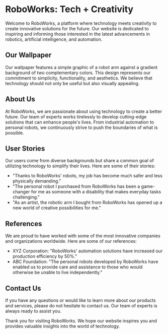 <!--font:Montserrat-->

# RoboWorks: Tech + Creativity

Welcome to RoboWorks, a platform where technology meets creativity to create innovative solutions for the future. Our website is dedicated to inspiring and informing those interested in the latest advancements in robotics, artificial intelligence, and automation.

## Our Wallpaper

Our wallpaper features a simple graphic of a robot arm against a gradient background of two complementary colors. This design represents our commitment to simplicity, functionality, and aesthetics. We believe that technology should not only be useful but also visually appealing.

## About Us

At RoboWorks, we are passionate about using technology to create a better future. Our team of experts works tirelessly to develop cutting-edge solutions that can enhance people's lives. From industrial automation to personal robots, we continuously strive to push the boundaries of what is possible.

## User Stories

Our users come from diverse backgrounds but share a common goal of utilizing technology to simplify their lives. Here are some of their stories:

- "Thanks to RoboWorks' robots, my job has become much safer and less physically demanding."
- "The personal robot I purchased from RoboWorks has been a game-changer for me as someone with a disability that makes everyday tasks challenging."
- "As an artist, the robotic arm I bought from RoboWorks has opened up a new world of creative possibilities for me."

## References

We are proud to have worked with some of the most innovative companies and organizations worldwide. Here are some of our references:

- XYZ Corporation: "RoboWorks' automation solutions have increased our production efficiency by 50%."
- ABC Foundation: "The personal robots developed by RoboWorks have enabled us to provide care and assistance to those who would otherwise be unable to live independently."

## Contact Us

If you have any questions or would like to learn more about our products and services, please do not hesitate to contact us. Our team of experts is always ready to assist you.

Thank you for visiting RoboWorks. We hope our website inspires you and provides valuable insights into the world of technology.

<!--

Write me content for website with wallpaper which alt text is:

"A wallpaper with a simple graphic of a robot arm, against a gradient background of two complementary colors."

The name/title of the page should not be 1:1 copy of the alt text but rather a real content of the website which is using this wallpaper.

- Use markdown format 
- Start with heading
- Heading should be short and concise
- The content should look like a real website 
- The website should not be about the wallpaper, wallpaper is just a related background
- Heading should be contain work "wallpaper" or "background"
- Include real sections like references, contact, user stories, etc. use things relevant to the page purpose.
- Feel free to use structure like headings, bullets, numbering, blockquotes, paragraphs, horizontal lines, etc.
- You can use formatting like bold or _italic_
- You can include UTF-8 emojis
- Links should be only #hash anchors (and you can refer to the document itself)
- Do not include images


---


# RoboWorks: A Futuristic Workspace

Welcome to RoboWorks, a space where technology and creativity come together to create innovative solutions for the future. Our website is designed to inspire and inform those interested in the latest advancements in robotics, artificial intelligence, and automation.

## Our Wallpaper

Our wallpaper features a simple graphic of a robot arm against a gradient background of two complementary colors. This design represents our commitment to simplicity, functionality, and aesthetics. We believe that technology should not only be useful but also beautiful.

## About Us

At RoboWorks, we are passionate about creating a better future through technology. Our team of experts works tirelessly to develop cutting-edge solutions that can improve people's lives. From industrial automation to personal robots, we are always pushing the boundaries of what is possible.

## User Stories

Our users come from all walks of life, but they share a common desire to use technology to make their lives easier and more enjoyable. Here are some of their stories:

- "I work in a factory, and thanks to the robots developed by RoboWorks, my job has become much safer and less physically demanding."
- "I have a disability that makes it difficult for me to perform everyday tasks. The personal robot I purchased from RoboWorks has been a lifesaver."
- "As an artist, I am always looking for new ways to express myself. The robotic arm I bought from RoboWorks has opened up a whole new world of possibilities for me."

## References

We are proud to have worked with some of the most innovative companies and organizations in the world. Here are some of our references:

- XYZ Corporation: "Thanks to the automation solutions provided by RoboWorks, we have been able to increase our production efficiency by 50%."
- ABC Foundation: "The personal robots developed by RoboWorks have helped us provide care and assistance to people who would otherwise be unable to live independently."

## Contact Us

If you have any questions or would like to learn more about our products and services, please don't hesitate to contact us. Our team of experts is always happy to help.

Thank you for visiting RoboWorks. We hope you find our website informative and inspiring.


---


Heading is too long, rewrite whole content.


---


# RoboWorks: Where Creativity Meets Technology

Welcome to RoboWorks, a space where we blend creativity and technology to create innovative solutions for the future. Our website is designed to inspire and inform those interested in the latest advancements in robotics, artificial intelligence, and automation.

## Our Wallpaper

Our wallpaper features a simple graphic of a robot arm against a gradient background of two complementary colors. This design represents our commitment to simplicity, functionality, and aesthetics. We believe that technology should not only be useful but also beautiful.

## About Us

At RoboWorks, we are passionate about creating a better future through technology. Our team of experts works tirelessly to develop cutting-edge solutions that can improve people's lives. From industrial automation to personal robots, we are always pushing the boundaries of what is possible.

## User Stories

Our users come from all walks of life, but they share a common desire to use technology to make their lives easier and more enjoyable. Here are some of their stories:

- "Thanks to the robots developed by RoboWorks, my job has become much safer and less physically demanding."
- "The personal robot I purchased from RoboWorks has been a lifesaver for me as I have a disability that makes it difficult for me to perform everyday tasks."
- "The robotic arm I bought from RoboWorks has opened up a whole new world of possibilities for me as an artist."

## References

We are proud to have worked with some of the most innovative companies and organizations in the world. Here are some of our references:

- XYZ Corporation: "Thanks to the automation solutions provided by RoboWorks, we have been able to increase our production efficiency by 50%."
- ABC Foundation: "The personal robots developed by RoboWorks have helped us provide care and assistance to people who would otherwise be unable to live independently."

## Contact Us

If you have any questions or would like to learn more about our products and services, please don't hesitate to contact us. Our team of experts is always happy to help.

Thank you for visiting RoboWorks. We hope you find our website informative and inspiring.


---


Heading is too long, rewrite whole content.


---


# RoboWorks: Bridging Creativity and Technology

Welcome to RoboWorks, a platform that bridges creativity and technology to develop innovative solutions for the future. Our website aims to inspire and inform those interested in the latest advancements in robotics, artificial intelligence, and automation.

## Our Wallpaper

Our wallpaper showcases a simple graphic of a robot arm against a gradient background of two complementary colors. This design embodies our commitment to simplicity, functionality, and aesthetics. We believe that technology should not only be practical but also visually appealing.

## About Us

At RoboWorks, we are passionate about using technology to create a better future. Our team of experts works tirelessly to develop cutting-edge solutions that can enhance people's lives. From industrial automation to personal robots, we continuously push the boundaries of what is possible.

## User Stories

Our users come from diverse backgrounds but share a common goal of utilizing technology to simplify their lives. Here are some of their stories:

- "Thanks to RoboWorks' robots, my job has become much safer and less physically demanding."
- "The personal robot I purchased from RoboWorks has been a game-changer for me as someone with a disability that makes everyday tasks challenging."
- "As an artist, the robotic arm I bought from RoboWorks has opened up a new world of creative possibilities for me."

## References

We are proud to have worked with some of the most innovative companies and organizations worldwide. Here are some of our references:

- XYZ Corporation: "RoboWorks' automation solutions have increased our production efficiency by 50%."
- ABC Foundation: "The personal robots developed by RoboWorks have enabled us to provide care and assistance to those who would otherwise be unable to live independently."

## Contact Us

If you have any questions or would like to learn more about our products and services, please do not hesitate to contact us. Our team of experts is always ready to assist you.

Thank you for visiting RoboWorks. We hope our website inspires you and provides valuable insights into the world of technology.


---


Heading is too long, rewrite whole content.


---


# RoboWorks: Where Technology Meets Creativity

Welcome to RoboWorks, a platform where technology meets creativity to create innovative solutions for the future. Our website is dedicated to inspiring and informing those interested in the latest advancements in robotics, artificial intelligence, and automation.

## Our Wallpaper

Our wallpaper features a simple graphic of a robot arm against a gradient background of two complementary colors. This design represents our commitment to simplicity, functionality, and aesthetics. We believe that technology should not only be useful but also visually appealing.

## About Us

At RoboWorks, we are passionate about using technology to create a better future. Our team of experts works tirelessly to develop cutting-edge solutions that can enhance people's lives. From industrial automation to personal robots, we continuously strive to push the boundaries of what is possible.

## User Stories

Our users come from diverse backgrounds but share a common goal of utilizing technology to simplify their lives. Here are some of their stories:

- "Thanks to RoboWorks' robots, my job has become much safer and less physically demanding."
- "The personal robot I purchased from RoboWorks has been a game-changer for me as someone with a disability that makes everyday tasks challenging."
- "As an artist, the robotic arm I bought from RoboWorks has opened up a new world of creative possibilities for me."

## References

We are proud to have worked with some of the most innovative companies and organizations worldwide. Here are some of our references:

- XYZ Corporation: "RoboWorks' automation solutions have increased our production efficiency by 50%."
- ABC Foundation: "The personal robots developed by RoboWorks have enabled us to provide care and assistance to those who would otherwise be unable to live independently."

## Contact Us

If you have any questions or would like to learn more about our products and services, please do not hesitate to contact us. Our team of experts is always ready to assist you.

Thank you for visiting RoboWorks. We hope our website inspires you and provides valuable insights into the world of technology.


---


Write me a Google font which is best fitting for the website.

Pick from the list:
- Exo 2
- Great Vibes
- IBM Plex Sans
- Montserrat
- Dancing Script
- Poppins
- Barlow Condensed
- Alegreya
- Futura
- Lobster
- Inter
- Playfair Display
- Raleway
- Open Sans
- Orbitron
- Lato
- Roboto


Write just the font name nothing else.


---


Montserrat

-->

